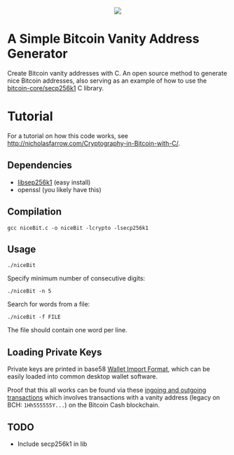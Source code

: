 <div align="center">
  <img src="https://i.imgur.com/8KgjpAK.png">
</div>

# A Simple Bitcoin Vanity Address Generator
Create Bitcoin vanity addresses with C.
An open source method to generate nice Bitcoin addresses, also serving as an example of how to use the [bitcoin-core/secp256k1](https://github.com/bitcoin-core/secp256k1) C library.

# Tutorial
For a tutorial on how this code works, see http://nicholasfarrow.com/Cryptography-in-Bitcoin-with-C/.

## Dependencies
* [libsep256k1](https://github.com/bitcoin-core/secp256k1) (easy install)
* openssl (you likely have this)
## Compilation
```
gcc niceBit.c -o niceBit -lcrypto -lsecp256k1
```
## Usage
```
./niceBit
```

Specify minimum number of consecutive digits:
```
./niceBit -n 5
```

Search for words from a file:
```
./niceBit -f FILE
```
The file should contain one word per line.

## Loading Private Keys
Private keys are printed in base58 [Wallet Import Format](https://en.bitcoin.it/wiki/Wallet_import_format), which can be easily loaded into common desktop wallet software.

Proof that this all works can be found via these [ingoing and outgoing transactions](https://explorer.bitcoin.com/bch/address/1Hh555555Yhogq3c13DfSkC4VFrG4ypcib) which involves transactions with a vanity address (legacy on BCH: `1Hh555555Y...`) on the Bitcoin Cash blockchain.


## TODO
* Include secp256k1 in lib
